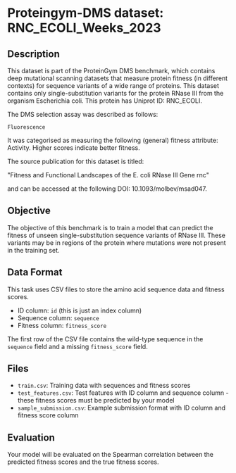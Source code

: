 
# Proteingym-DMS dataset: RNC_ECOLI_Weeks_2023

## Description

This dataset is part of the ProteinGym DMS benchmark, which contains deep mutational scanning datasets that measure
protein fitness (in different contexts) for sequence variants of a wide range of proteins. This dataset contains
only single-substitution variants for the protein RNase III from the organism Escherichia coli. This protein has Uniprot ID: RNC_ECOLI. 

The DMS selection assay was described as follows: 

    Fluorescence

It was categorised as measuring the following (general) fitness attribute: Activity. Higher scores indicate better fitness.

The source publication for this dataset is titled: 

"Fitness and Functional Landscapes of the E. coli RNase III Gene rnc"

and can be accessed at the following DOI: 10.1093/molbev/msad047.

## Objective

The objective of this benchmark is to train a model that can predict the fitness of unseen single-substitution sequence variants of RNase III.
These variants may be in regions of the protein where mutations were not present in the training set.

## Data Format

This task uses CSV files to store the amino acid sequence data and fitness scores.
- ID column: `id` (this is just an index column)
- Sequence column: `sequence`
- Fitness column: `fitness_score`

The first row of the CSV file contains the wild-type sequence in the `sequence` field and a missing `fitness_score` field.

## Files

- `train.csv`: Training data with sequences and fitness scores
- `test_features.csv`: Test features with ID column and sequence column - these fitness scores must be predicted by your model
- `sample_submission.csv`: Example submission format with ID column and fitness score column

## Evaluation

Your model will be evaluated on the Spearman correlation between the predicted fitness scores and the true fitness scores.
